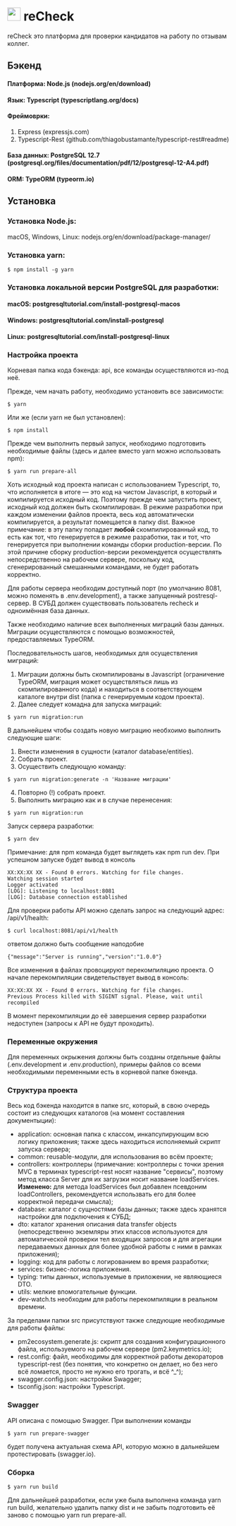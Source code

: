 # <img src="public/favicon.ico" height='30'> reCheck
reCheck это платформа для проверки кандидатов на работу по отзывам коллег.

## Бэкенд
#### Платформа: Node.js (nodejs.org/en/download)
#### Язык: Typescript (typescriptlang.org/docs)
#### Фреймоврки:
1. Express (expressjs.com)
2. Typescript-Rest (github.com/thiagobustamante/typescript-rest#readme)
#### База данных: PostgreSQL 12.7 (postgresql.org/files/documentation/pdf/12/postgresql-12-A4.pdf)
#### ORM: TypeORM (typeorm.io)

## Установка
### Установка Node.js:
macOS, Windows, Linux: nodejs.org/en/download/package-manager/
### Установка yarn:
```shell
$ npm install -g yarn
```
### Установка локальной версии PostgreSQL для разработки:
#### macOS: postgresqltutorial.com/install-postgresql-macos
#### Windows: postgresqltutorial.com/install-postgresql
#### Linux: postgresqltutorial.com/install-postgresql-linux
### Настройка проекта
Корневая папка кода бэкенда: api, все команды осуществляются из-под неё.

Прежде, чем начать работу, необходимо установить все зависимости:
```shell
$ yarn
```
Или же (если yarn не был установлен):
```shell
$ npm install
```
Прежде чем выполнить первый запуск, необходимо подготовить необходимые файлы (здесь и далее вместо yarn можно использовать npm):
```shell
$ yarn run prepare-all
```
Хоть исходный код проекта написан с использованием Typescript, то, что исполняется в итоге — это код на чистом Javascript, в который и компилируется исходный код. Поэтому прежде чем запустить проект, исходный код должен быть скомпилирован. В режиме разработки при каждом изменении файлов проекта, весь код автоматически компилируется, а результат помещается в папку dist. Важное примечание: в эту папку попадает <strong>любой</strong> скомпилированный код, то есть как тот, что генерируется в режиме разработки, так и тот, что генерируется при выполнении команды сборки production-версии. По этой причине сборку production-версии рекомендуется осуществлять непосредственно на рабочем сервере, поскольку код, сгенерированный смешанными командами, не будет работать корректно.

Для работы сервера необходим доступный порт (по умолчанию 8081, можно поменять в .env.development), а также запущенный postresql-сервер. В СУБД должен существовать пользователь recheck и одноимённая база данных.

Также необходимо наличие всех выполненных миграций базы данных. Миграции осуществляются с помощью возможностей, предоставляемых TypeORM.

Последовательность шагов, необходимых для осуществления миграций:
1. Миграции должны быть скомпилированы в Javascript (ограничение TypeORM, миграция может осуществляться лишь из скомпилированного кода) и находиться в соответствующем каталоге внутри dist (папка с генерируемым кодом проекта).
2. Далее следует комадна для запуска миграций:
```shell
$ yarn run migration:run
```
В дальнейшем чтобы создать новую миграцию необхоимо выполнить следующие шаги:
1. Внести изменения в сущности (каталог database/entities).
2. Собрать проект.
3. Осуществить следующую команду:
```shell
$ yarn run migration:generate -n 'Название миграции'
```
4. Повторно (!) собрать проект.
5. Выполнить миграцию как и в случае перенесения:
```shell
$ yarn run migration:run
```
Запуск сервера разработки:
```shell
$ yarn dev
```
Примечание: для npm команда будет выглядеть как npm run dev.
При успешном запуске будет вывод в консоль
```shell
XX:XX:XX XX - Found 0 errors. Watching for file changes.
Watching session started
Logger activated
[LOG]: Listening to localhost:8081
[LOG]: Database connection established
```
Для проверки работы API можно сделать запрос на следующий адрес: /api/v1/health:
```shell
$ curl localhost:8081/api/v1/health
```
ответом должно быть сообщение наподобие
```shell
{"message":"Server is running","version":"1.0.0"}
```
Все изменения в файлах провоцируют перекомпиляцию проекта. О начале перекомпиляции свидетельствует вывод в консоль:
```shell
XX:XX:XX XX - Found 0 errors. Watching for file changes.
Previous Process killed with SIGINT signal. Please, wait until recompiled
```
В момент перекомпиляции до её завершения сервер разработки недоступен (запросы к API не будут проходить).
### Переменные окружения
Для переменных окрыжения должны быть созданы отдельные файлы (.env.development и .env.production), примеры файлов со всеми необходимыми переменными есть в корневой папке бэкенда.
### Структура проекта
Весь код бэкенда находится в папке src, который, в свою очередь состоит из следующих каталогов (на момент составления документыции):
- application: основная папка с классом, инкапсулирующим всю логику приложения; также здесь находиться исполняемый скрипт запуска сервера;
- common: reusable-модули, для использования во всём проекте;
- controllers: контроллеры (примечание: контроллеры с точки зрения MVC в терминах typescript-rest носят название "сервисы", поэтому метод класса Server для их загрузки носит название loadServices. <strong>Изменено:</strong> для метода loadServices был добавлен псевдоним loadControllers, рекомендуется использвать его для более корректной передачи смысла);
- database: каталог с сущностями базы данных; также здесь хранятся настройки для подключения к СУБД;
- dto: каталог хранения описания data transfer objects (непосредственно экземляры этих классов используются для автоматической проверки тел входящих запросов и для агрегации передаваемых данных для более удобной работы с ними в рамках приложения);
- logging: код для работы с логированием во время разработки;
- services: бизнес-логика приложения.
- typing: типы данных, используемые в приложении, не являющиеся DTO.
- utils: мелкие впомогательные функции.
- dev-watch.ts необходим для работы перекомпиляции в реальном времени.

За пределами папки src присутствуют также следующие необходимые для работы файлы:
- pm2ecosystem.generate.js: скрипт для создания конфигурационного файла, используемого на рабочем сервере (pm2.keymetrics.io);
- rest.config: файл, необходимы для корректной работы декораторов typescript-rest (без понятия, что конкретно он делает, но без него всё ломается, просто не нужно его трогать, и всё ^_^);
- swagger.config.json: настройки Swagger;
- tsconfig.json: настройки Typescript.
### Swagger

API описана с помощью Swagger. При выполнении команды
```shell
$ yarn run prepare-swagger
```
будет получена актуальная схема API, которую можно в дальнейшем протестировать (swagger.io).
### Сборка
```shell
$ yarn run build
```
Для дальнейшей разработки, если уже была выполнена команда yarn run build, желательно удалить папку dist и не забыть подготовить её заново с помощью yarn run prepare-all.
